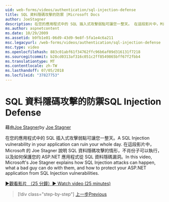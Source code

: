 ```yaml
---
uid: web-forms/videos/authentication/sql-injection-defense
title: SQL 資料隱碼攻擊的防禦 |Microsoft Docs
author: JoeStagner
description: 在您的應用程式中的 SQL 插入式攻擊弱點可讓您一整天。 在這段影片中，Microsoft 的 Joe Stagner 會說明 SQL 資料隱碼攻擊如何 happ...
ms.author: aspnetcontent
ms.date: 10/29/2009
ms.assetid: b9fb1e01-06d9-43d9-9e8f-5fa1e4c6a211
msc.legacyurl: /web-forms/videos/authentication/sql-injection-defense
msc.type: video
ms.openlocfilehash: 883c01abf61f34762ffc96b6af09d316131f7218
ms.sourcegitcommit: b28cd0313af316c051c2ff8549865bff67f2fbb4
ms.translationtype: MT
ms.contentlocale: zh-TW
ms.lasthandoff: 07/05/2018
ms.locfileid: "37827753"
---
```

<a name="sql-injection-defense"></a><span data-ttu-id="3ae82-104">SQL 資料隱碼攻擊的防禦</span><span class="sxs-lookup"><span data-stu-id="3ae82-104">SQL Injection Defense</span></span>
====================
<span data-ttu-id="3ae82-105">藉由[Joe Stagner](https://github.com/JoeStagner)</span><span class="sxs-lookup"><span data-stu-id="3ae82-105">by [Joe Stagner](https://github.com/JoeStagner)</span></span>

<span data-ttu-id="3ae82-106">在您的應用程式中的 SQL 插入式攻擊弱點可讓您一整天。</span><span class="sxs-lookup"><span data-stu-id="3ae82-106">A SQL Injection vulnerability in your application can ruin your whole day.</span></span> <span data-ttu-id="3ae82-107">在這段影片中，Microsoft 的 Joe Stagner 說明 SQL 資料隱碼攻擊的情形，不肖份子可以執行，以及如何保護您的 ASP.NET 應用程式從 SQL 資料隱碼漏洞。</span><span class="sxs-lookup"><span data-stu-id="3ae82-107">In this video, Microsoft's Joe Stagner explains how SQL Injection attacks can happen, what a bad guy can do with them, and how to protect your ASP.NET application from SQL Injection vulnerabilities.</span></span>

[<span data-ttu-id="3ae82-108">&#9654;觀看影片 （25 分鐘）</span><span class="sxs-lookup"><span data-stu-id="3ae82-108">&#9654; Watch video (25 minutes)</span></span>](https://channel9.msdn.com/Blogs/ASP-NET-Site-Videos/sql-injection-defense)

> [!div class="step-by-step"]
> [<span data-ttu-id="3ae82-109">上一步</span><span class="sxs-lookup"><span data-stu-id="3ae82-109">Previous</span></span>](creating-inactive-users.md)
